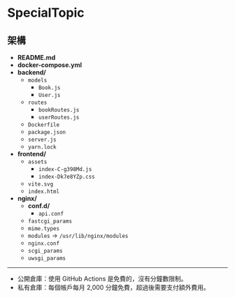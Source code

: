 # SpecialTopic

## 架構

- **README.md**
- **docker-compose.yml**
- **backend/**
  - `models`
    - `Book.js`
    - `User.js`
  - `routes`
    - `bookRoutes.js`
    - `userRoutes.js`
  - `Dockerfile`
  - `package.json`
  - `server.js`
  - `yarn.lock`
- **frontend/**
  - `assets`
    - `index-C-g398Md.js`
    - `index-Dk7e8YZp.css`
  - `vite.svg`
  - `index.html`
- **nginx/**
  - **conf.d/**
    - `api.conf`
  - `fastcgi_params`
  - `mime.types`
  - `modules` -> `/usr/lib/nginx/modules`
  - `nginx.conf`
  - `scgi_params`
  - `uwsgi_params`
---
- 公開倉庫：使用 GitHub Actions 是免費的，沒有分鐘數限制。
- 私有倉庫：每個帳戶每月 2,000 分鐘免費，超過後需要支付額外費用。
